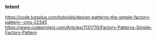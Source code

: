 ### Intent



https://code.tutsplus.com/tutorials/design-patterns-the-simple-factory-pattern--cms-22345   
https://www.codeproject.com/Articles/1131770/Factory-Patterns-Simple-Factory-Pattern
